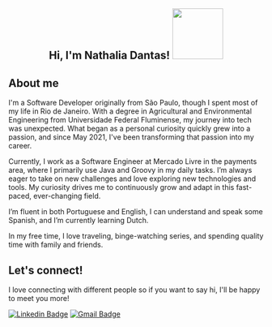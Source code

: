 <!-- <div align="center">
<img src="https://i.giphy.com/media/v1.Y2lkPTc5MGI3NjExZmN1OWh4OHR4Y3A2MDNiZ3Rua3Vyd2R1eXdsMXRiNzg2a3Z3b2w2YyZlcD12MV9pbnRlcm5hbF9naWZfYnlfaWQmY3Q9Zw/du3J3cXyzhj75IOgvA/giphy.gif" alt="GitHub Logo" width="150" height="150" />
</div> -->

<div align="center">
<h2> Hi, I'm Nathalia Dantas! <img src="https://i.giphy.com/media/v1.Y2lkPTc5MGI3NjExYTlhb20yaTU2MDVtNjVxaGszM2pveGtndHM1d3Y0cm80NGU2azJnaSZlcD12MV9pbnRlcm5hbF9naWZfYnlfaWQmY3Q9Zw/HzPtbOKyBoBFsK4hyc/giphy.gif" width="100"></h2>
</div>

## About me

I'm a Software Developer originally from São Paulo, though I spent most of my life in Rio de Janeiro. With a degree in Agricultural and Environmental Engineering from Universidade Federal Fluminense, my journey into tech was unexpected. What began as a personal curiosity quickly grew into a passion, and since May 2021, I've been transforming that passion into my career.

Currently, I work as a Software Engineer at Mercado Livre in the payments area, where I primarily use Java and Groovy in my daily tasks. I’m always eager to take on new challenges and love exploring new technologies and tools. My curiosity drives me to continuously grow and adapt in this fast-paced, ever-changing field.

I’m fluent in both Portuguese and English, I can understand and speak some Spanish, and I’m currently learning Dutch.

In my free time, I love traveling, binge-watching series, and spending quality time with family and friends.
 

## Let's connect!

I love connecting with different people so if you want to say hi, I'll be happy to meet you more! 

[![Linkedin Badge](https://img.shields.io/badge/-nathaliadantasv-blue?style=flat-square&logo=Linkedin&logoColor=white&link=https://www.linkedin.com/in/nathalia-dantas-viana/)](https://www.linkedin.com/in/nathalia-dantas-viana/) [![Gmail Badge](https://img.shields.io/badge/-nathaliadantasv@gmail.com-c14438?style=flat-square&logo=Gmail&logoColor=white&link=mailto:nathaliadantasv@gmail.com)](mailto:nathaliadantasv@gmail.com)

